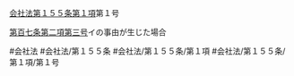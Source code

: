 [会社法第１５５条第１項](会社法＿＿＿＿第１５５条第１項)第１号

[第百七条第二項第三号](会社法＿＿＿＿第１０７条第２項第３号)イの事由が生じた場合


#会社法
#会社法/第１５５条
#会社法/第１５５条/第１項
#会社法/第１５５条/第１項/第１号
